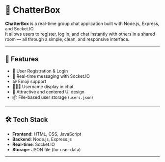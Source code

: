 # 💬 ChatterBox

**ChatterBox** is a real-time group chat application built with Node.js, Express, and Socket.IO.  
It allows users to register, log in, and chat instantly with others in a shared room — all through a simple, clean, and responsive interface.

---

## 🚀 Features

- 🔐 User Registration & Login
- 💬 Real-time messaging with Socket.IO
- 😀 Emoji support
- 🧑‍🤝‍🧑 Username display in chat
- 🎨 Attractive and centered UI design
- 📦 File-based user storage (`users.json`)

---

## 🛠️ Tech Stack

- **Frontend**: HTML, CSS, JavaScript
- **Backend**: Node.js, Express.js
- **Real-time**: Socket.IO
- **Storage**: JSON file (for user data)

---

